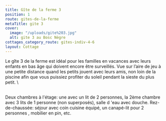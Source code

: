 ```yaml
---
title: Gîte de la ferme 3
position: 1
route: gites-de-la-ferme
metaTitle: gite 3
cover:
  image: "/uploads/gite%203.jpg"
  alt: gite 3 au Bosc Nègre
cottages_category_route: gites-indiv-4-6
layout: Cottage
---
```


Le gîte 3 de la ferme est idéal pour les familles en vacances avec leurs enfants en bas âge qui doivent encore être surveillés. Vue sur l’aire de jeu à une petite distance quand les petits jouent avec leurs amis, non loin de la piscine afin que vous puissiez profiter du soleil pendant la sieste du plus petit.
\

\
Deux chambres à l'étage: une avec un lit de 2 personnes, la 2ème chambre avec 3 lits de 1 personne (non superposés), salle d 'eau avec douche. Rez-de-chaussée: séjour avec coin cuisine équipé, un canapé-lit pour 2 personnes , mobilier en pin, etc.
